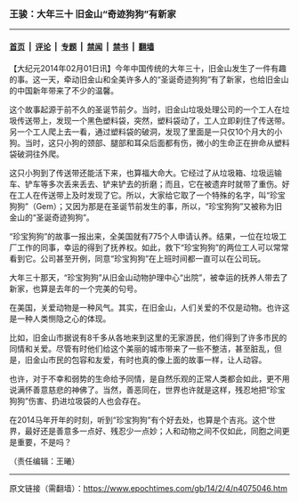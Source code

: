 ### 王骏：大年三十 旧金山“奇迹狗狗”有新家

---

#### [首页](../../../..?n4075046) &nbsp;|&nbsp; [评论](../../../../../epoch-comment?n4075046) &nbsp;|&nbsp; [专题](../../../../../epoch-special?n4075046) &nbsp;|&nbsp; [禁闻](../../../../../epoch-news?n4075046) &nbsp;|&nbsp; [禁书](../../../../../books?n4075046) &nbsp;|&nbsp; [翻墙](https://github.com/gfw-breaker/nogfw/blob/master/README.md?n4075046)


<div class="post_content" id="artbody" itemprop="articleBody">
 <!-- article content begin -->
 <p>
  【大纪元2014年02月01日讯】今年中国传统的大年三十，旧金山发生了一件有趣的事。这一天，牵动旧金山和全美许多人的“圣诞奇迹狗狗”有了新家，也给旧金山的中国新年带来了不少的温馨。
 </p>
 <p>
  这个故事起源于前不久的圣诞节前夕。当时，旧金山垃圾处理公司的一个工人在垃圾传送带上，发现一个黑色塑料袋，突然，塑料袋动了，工人立即刹住了传送带。另一个工人爬上去一看，通过塑料袋的破洞，发现了里面是一只仅10个月大的小狗。当时，这只小狗的颈部、腿部和耳朵后面都有伤，微小的生命正在拚命从塑料袋破洞往外爬。
 </p>
 <p>
  这只小狗到了传送带还能活下来，也算福大命大。它经过了从垃圾箱、垃圾运输车、铲车等多次丢来丢去、铲来铲去的折磨；而且，它在被遗弃时就带了重伤。好在工人在传送带上及时发现了它。所以，大家给它取了一个特殊的名字，叫“珍宝狗狗”（Gem）；又因为那是在圣诞节前发生的事，所以，“珍宝狗狗”又被称为旧金山的“圣诞奇迹狗狗”。
 </p>
 <p>
  “珍宝狗狗”的故事一报出来，全美国就有775个人申请认养。结果，一位在垃圾工厂工作的同事，幸运的得到了抚养权。如此，救下“珍宝狗狗”的两位工人可以常常看到它。公司甚至开例，同意“珍宝狗狗”在上班时间都一直可以在公司玩。
 </p>
 <p>
  大年三十那天，“珍宝狗狗”从旧金山动物护理中心“出院”，被幸运的抚养人带去了新家，也算是去年的一个完美的句号。
 </p>
 <p>
  在美国，关爱动物是一种风气。其实，在旧金山，人们关爱的不仅是动物。也许这是一种人类恻隐之心的体现。
 </p>
 <p>
  比如，旧金山市据说有8千多从各地来到这里的无家游民，他们得到了许多市民的同情和关爱。尽管有时他们给这个美丽的城市带来了一些不整洁，甚至脏乱，但是，旧金山市民的包容和友爱，有时也真的像上面的故事一样，让人动容。
 </p>
 <p>
  也许，对于不幸和弱势的生命给予同情，是自然乐观的正常人类都会如此，更不用说满怀善意慈悲的神佛了。当然，善恶同在，世界也许就是这样，残忍地把“珍宝狗狗”伤害、扔进垃圾袋的人也会存在。
 </p>
 <p>
  在2014马年开年的时刻，听到“珍宝狗狗”有个好去处，也算是个吉兆。这个世界，最好还是善意多一点好、残忍少一点妙；人和动物之间不仅如此，同胞之间更是重要，不是吗？
 </p>
 <p>
  （责任编辑：王曦）
 </p>
 <!-- article content end -->
 <div id="below_article_ad">
 </div>
</div>


---

原文链接（需翻墙）：https://www.epochtimes.com/gb/14/2/4/n4075046.htm
